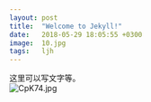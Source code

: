 ```yaml
---
layout: post
title:  "Welcome to Jekyll!"
date:   2018-05-29 18:05:55 +0300
image:  10.jpg
tags:   ljh
---
```

这里可以写文字等。\
![CpK74.jpg](https://i.im5i.com/2021/06/05/CpK74.jpg)